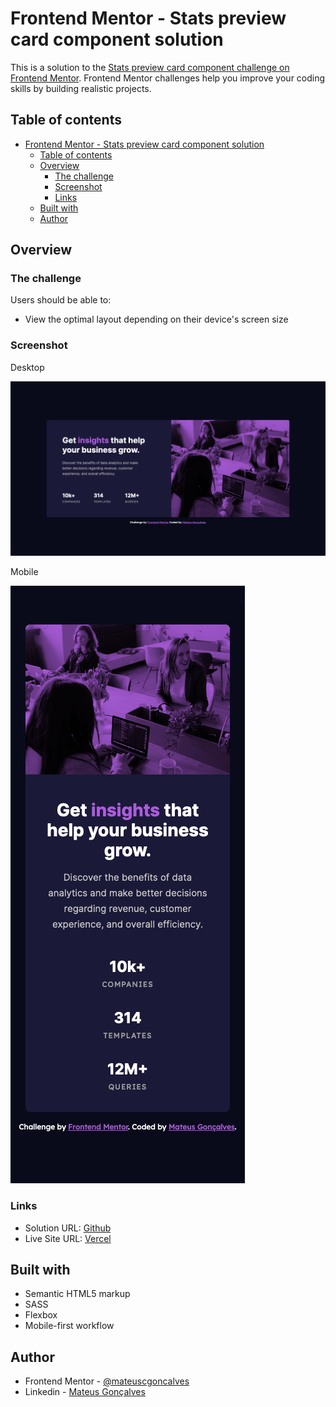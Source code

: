 # Frontend Mentor - Stats preview card component solution

This is a solution to the [Stats preview card component challenge on Frontend Mentor](https://www.frontendmentor.io/challenges/stats-preview-card-component-8JqbgoU62). Frontend Mentor challenges help you improve your coding skills by building realistic projects. 

## Table of contents

- [Frontend Mentor - Stats preview card component solution](#frontend-mentor---stats-preview-card-component-solution)
  - [Table of contents](#table-of-contents)
  - [Overview](#overview)
    - [The challenge](#the-challenge)
    - [Screenshot](#screenshot)
    - [Links](#links)
  - [Built with](#built-with)
  - [Author](#author)

## Overview

### The challenge

Users should be able to:

- View the optimal layout depending on their device's screen size

### Screenshot

Desktop

![](./ScreenShotDesktop.png)

Mobile

![](./ScreenShotMobile.png)

### Links

- Solution URL: [Github](https://github.com/mateuscgoncalves/stats-preview-card-component)
- Live Site URL: [Vercel](https://stats-preview-card-component-alpha-two.vercel.app)

## Built with

- Semantic HTML5 markup
- SASS
- Flexbox
- Mobile-first workflow

## Author

- Frontend Mentor - [@mateuscgoncalves](https://www.frontendmentor.io/profile/mateuscgoncalves)
- Linkedin - [Mateus Gonçalves](https://www.linkedin.com/in/mateus-gonçalves-577758103/)